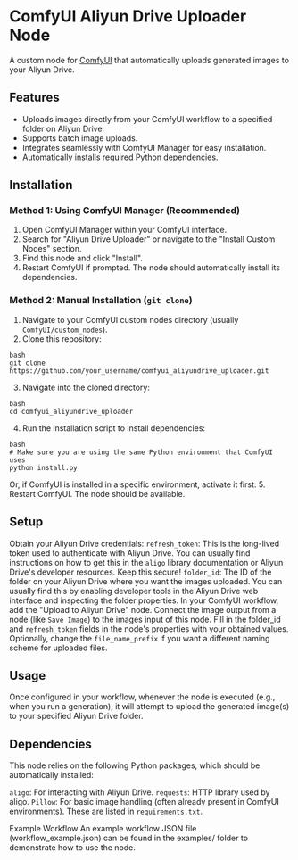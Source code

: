 # ComfyUI Aliyun Drive Uploader Node

A custom node for [ComfyUI](https://github.com/comfyanonymous/ComfyUI) that automatically uploads generated images to your Aliyun Drive.

## Features

*   Uploads images directly from your ComfyUI workflow to a specified folder on Aliyun Drive.
*   Supports batch image uploads.
*   Integrates seamlessly with ComfyUI Manager for easy installation.
*   Automatically installs required Python dependencies.

## Installation

### Method 1: Using ComfyUI Manager (Recommended)

1.  Open ComfyUI Manager within your ComfyUI interface.
2.  Search for "Aliyun Drive Uploader" or navigate to the "Install Custom Nodes" section.
3.  Find this node and click "Install".
4.  Restart ComfyUI if prompted. The node should automatically install its dependencies.

### Method 2: Manual Installation (`git clone`)

1.  Navigate to your ComfyUI custom nodes directory (usually `ComfyUI/custom_nodes`).
2.  Clone this repository:
```
bash
git clone https://github.com/your_username/comfyui_aliyundrive_uploader.git
```
3.  Navigate into the cloned directory:
```
bash
cd comfyui_aliyundrive_uploader
```
4.  Run the installation script to install dependencies:
```
bash
# Make sure you are using the same Python environment that ComfyUI uses
python install.py
```
Or, if ComfyUI is installed in a specific environment, activate it first.
5.  Restart ComfyUI. The node should be available.

## Setup
 Obtain your Aliyun Drive credentials:
  `refresh_token`: This is the long-lived token used to authenticate with Aliyun Drive. You can usually find instructions on how to get this in the `aligo` library documentation or Aliyun Drive's developer resources. Keep this secure!
  `folder_id`: The ID of the folder on your Aliyun Drive where you want the images uploaded. You can usually find this by enabling developer tools in the Aliyun Drive web interface and inspecting the folder properties.
 In your ComfyUI workflow, add the "Upload to Aliyun Drive" node.
 Connect the image output from a node (like `Save Image`) to the images input of this node.
 Fill in the folder_id and `refresh_token` fields in the node's properties with your obtained values.
 Optionally, change the `file_name_prefix` if you want a different naming scheme for uploaded files.
## Usage
Once configured in your workflow, whenever the node is executed (e.g., when you run a generation), it will attempt to upload the generated image(s) to your specified Aliyun Drive folder.

## Dependencies
This node relies on the following Python packages, which should be automatically installed:

`aligo`: For interacting with Aliyun Drive.
`requests`: HTTP library used by aligo.
`Pillow`: For basic image handling (often already present in ComfyUI environments).
These are listed in `requirements.txt`.

Example Workflow
An example workflow JSON file (workflow_example.json) can be found in the examples/ folder to demonstrate how to use the node.

